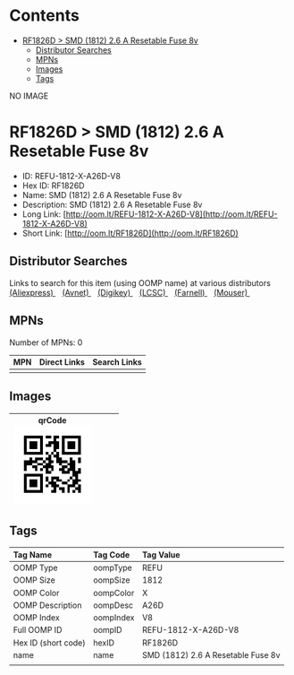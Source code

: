 



Contents
========

* [RF1826D > SMD (1812) 2.6 A Resetable Fuse 8v](#rf1826d--smd-1812-26-a-resetable-fuse-8v)
	* [Distributor Searches](#distributor-searches)
	* [MPNs](#mpns)
	* [Images](#images)
	* [Tags](#tags)
  
NO IMAGE  
# RF1826D > SMD (1812) 2.6 A Resetable Fuse 8v

- ID: REFU-1812-X-A26D-V8
- Hex ID: RF1826D
- Name: SMD (1812) 2.6 A Resetable Fuse 8v
- Description: SMD (1812) 2.6 A Resetable Fuse 8v
- Long Link: [http://oom.lt/REFU-1812-X-A26D-V8](http://oom.lt/REFU-1812-X-A26D-V8)
- Short Link: [http://oom.lt/RF1826D](http://oom.lt/RF1826D)

## Distributor Searches
  
Links to search for this item (using OOMP name) at various distributors  
[(Aliexpress) ](https://www.aliexpress.com/wholesale?SearchText=1117SMD+1812+2.6+A+Resetable+Fuse+8v)&nbsp;&nbsp;&nbsp;[(Avnet) ](https://www.avnet.com/shop/us/search/SMD+1812+2.6+A+Resetable+Fuse+8v)&nbsp;&nbsp;&nbsp;[(Digikey) ](https://www.digikey.co.uk/en/products/result?s=SMD+1812+2.6+A+Resetable+Fuse+8v)&nbsp;&nbsp;&nbsp;[(LCSC) ](https://www.lcsc.com/search?q=SMD+1812+2.6+A+Resetable+Fuse+8v)&nbsp;&nbsp;&nbsp;[(Farnell) ](https://uk.farnell.com/search?st=SMD+1812+2.6+A+Resetable+Fuse+8v)&nbsp;&nbsp;&nbsp;[(Mouser) ](https://www.mouser.com/c/?q=SMD+1812+2.6+A+Resetable+Fuse+8v)&nbsp;&nbsp;&nbsp;
## MPNs
  
Number of MPNs: 0  

|MPN|Direct Links|Search Links|
| :--- | :--- | :--- |
||||

## Images
  

|qrCode<br>[![](https://raw.githubusercontent.com/oomlout/oomlout_OOMP_parts_V2/main/REFU/1812/X/A26D/V8/qrCode_140.png)](https://github.com/oomlout/oomlout_OOMP_parts_V2/tree/main/REFU/1812/X/A26D/V8/qrCode.png)||||
| :---: | :---: | :---: | :---: |

## Tags
  

|Tag Name|Tag Code|Tag Value|
| :--- | :--- | :--- |
|OOMP Type|oompType|REFU|
|OOMP Size|oompSize|1812|
|OOMP Color|oompColor|X|
|OOMP Description|oompDesc|A26D|
|OOMP Index|oompIndex|V8|
|Full OOMP ID|oompID|REFU-1812-X-A26D-V8|
|Hex ID (short code)|hexID|RF1826D|
|name|name|SMD (1812) 2.6 A Resetable Fuse 8v|
||||

